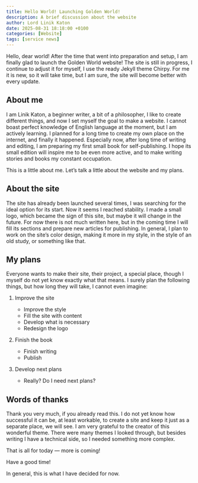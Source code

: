 ```yaml
---
title: Hello World! Launching Golden World!
description: A brief discussion about the website
author: Lord Linik Katon
date: 2025-08-31 18:18:00 +0100
categories: [Website]
tags: [service news]
---
```

Hello, dear world! After the time that went into preparation and setup, I am finally glad to launch the Golden World website!
The site is still in progress, I continue to adjust it for myself, I use the ready Jekyll theme Chirpy.
For me it is new, so it will take time, but I am sure, the site will become better with every update.

## About me
I am Linik Katon, a beginner writer, a bit of a philosopher, I like to create different things, and now I set myself the goal to make a website.
I cannot boast perfect knowledge of English language at the moment, but I am actively learning.
I planned for a long time to create my own place on the internet, and finally it happened. 
Especially now, after long time of writing and editing, I am preparing my first small book for self-publishing.
I hope its small edition will inspire me to be even more active, and to make writing stories and books my constant occupation.

This is a little about me. Let’s talk a little about the website and my plans.

## About the site
The site has already been launched several times, I was searching for the ideal option for its start. Now it seems I reached stability.
I made a small logo, which became the sign of this site, but maybe it will change in the future. For now there is not much written here, but in the coming time I will fill its sections and prepare new articles for publishing.
In general, I plan to work on the site’s color design, making it more in my style, in the style of an old study, or something like that.

## My plans
Everyone wants to make their site, their project, a special place, though I myself do not yet know exactly what that means.
I surely plan the following things, but how long they will take, I cannot even imagine:

1. Improve the site  
   - Improve the style  
   - Fill the site with content  
   - Develop what is necessary  
   - Redesign the logo  

2. Finish the book  
   - Finish writing  
   - Publish  

3. Develop next plans  
   - Really? Do I need next plans?  

## Words of thanks
Thank you very much, if you already read this.
I do not yet know how successful it can be, at least workable, to create a site and keep it just as a separate place, we will see.
I am very grateful to the creator of this wonderful theme.
There were many themes I looked through, but besides writing I have a technical side, so I needed something more complex.

That is all for today — more is coming!  

Have a good time!

In general, this is what I have decided for now.
